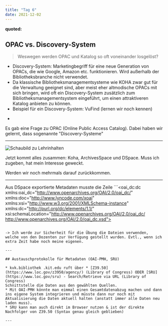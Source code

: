 ```yaml
---
title: "Tag 6"
date: 2021-12-02
---
```


**quoted:**
## OPAC vs. Discovery-System

> Weswegen werden OPAC und Katalog so oft voneinander losgelöst?
* Discovery-System: Marketingbegriff für eine neue Generation von OPACs, die wie Google, Amazon etc. funktionieren. Wird außerhalb der Bibliotheksbranche nicht verwendet.
* Da klassische Bibliotheksmanagementsysteme wie KOHA zwar gut für die Verwaltung geeignet sind, aber meist eher altmodische OPACs mit sich bringen, wird oft ein Discovery-System zusätzlich zum Bibliotheksmanagementsystem eingeführt, um einen attraktiveren Katalog anbieten zu können.
* Beispiel für ein Discovery-System: VuFind (lernen wir noch kennen)

-

Es gab eine Frage zu OPAC (Online Public Access Catalog). Dabei haben wir gelernt, dass sogenannte "Discovery-Systeme" 

---

![Schaubild zu Lehrinhalten](https://github.com/felixlohmeier/bibliotheks-und-archivinformatik/raw/master/images/schaubild-lehrinhalte.png)

Jetzt kommt alles zusammen: Koha, ArchivesSpace und DSpace. Muss ich zugeben, hat mein Interesse geweckt.

Werden wir noch mehrmals darauf zurückkommen.

---

Aus DSpace exportierte Metadaten musste die Zeile ```<oai_dc:dc xmlns:oai_dc="http://www.openarchives.org/OAI/2.0/oai_dc/" xmlns:doc="http://www.lyncode.com/xoai" xmlns:xsi="http://www.w3.org/2001/XMLSchema-instance" xmlns:dc="http://purl.org/dc/elements/1.1/" xsi:schemaLocation="http://www.openarchives.org/OAI/2.0/oai_dc/ http://www.openarchives.org/OAI/2.0/oai_dc.xsd">
``` vorgestellt werden. Grund: "Bei den von Hand aus der OAI-Schnittstelle kopierten Daten fehlen Namespace-Deklarationen. Das würde zu einem Absturz von MarcEdit führen."

-> Ich werde zur Sicherheit für die Übung die Dateien verwenden, welche von den Dozenten zur Verfügung gestellt wurden. Evtl., wenn ich extra Zeit habe noch meine eigenen.

---

## Austauschprotokolle für Metadaten (OAI-PMH, SRU)

* kvk.bibliothek .kit.edu ruft über * [Z39.50](https://www.loc.gov/z3950/agency/) (Library of Congress) ODER [SRU](https://www.loc.gov/sru) - Search/Retrieve via URL (Library of Congress)
Schnittstelle die Daten aus den gewählten Quellen. 
* Mit OAI-PMH könnte man eimmal einen Gesamtdatenabzug machen und dann ins eigene System integrieren und müsste dann nur noch mit Aktualisierung die Daten aktuell halten (anstatt immer alle Daten neu laden muss). 
* SRU kann man auch direkt im Browser nutzen & ist der direkte Nachfolger von Z39.50 (Syntax genau gleich geblieben)

---


